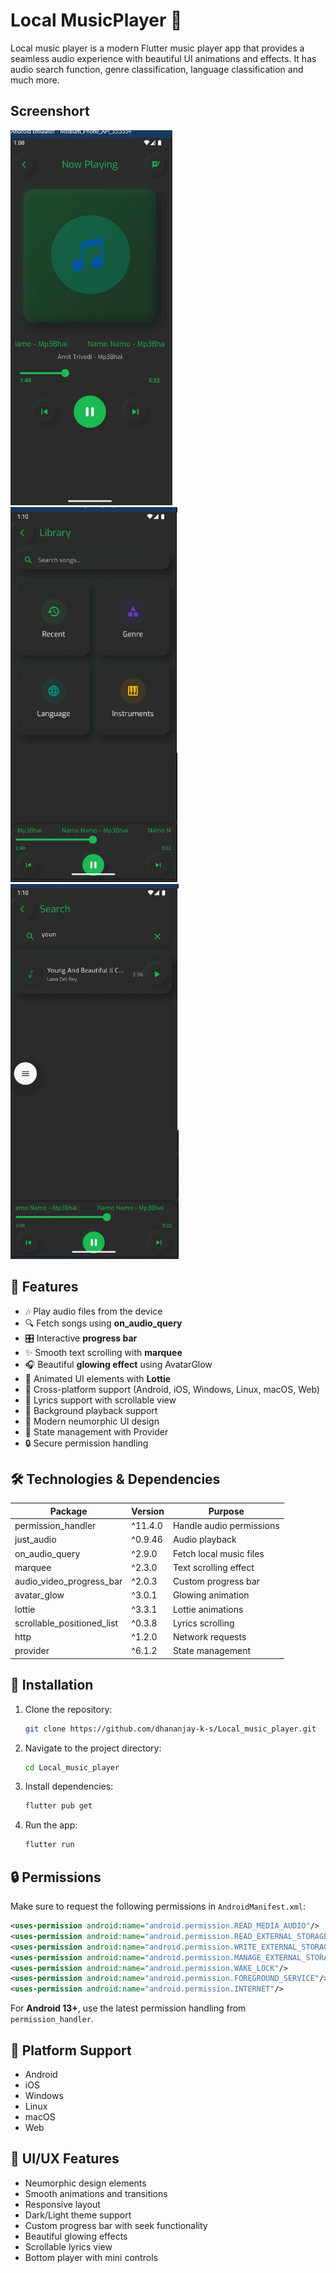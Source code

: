 # Local MusicPlayer 🎵

Local music player is a modern Flutter music player app that provides a seamless audio experience with beautiful UI animations and effects.
It has audio search function, genre classification, language classification and much more.


## Screenshort 
<div>
  <img  src = "https://github.com/dhananjay-k-s/Local_music_player/blob/main/Screenshots/photo_2025-05-22_19-40-16.jpg" height = 600 />
<img  src = "https://github.com/dhananjay-k-s/Local_music_player/blob/main/Screenshots/photo_2025-05-22_19-40-57.jpg" height = 600 />
<img  src = "https://github.com/dhananjay-k-s/Local_music_player/blob/main/Screenshots/photo_2025-05-22_19-41-01.jpg" height = 600 />
</div>

## 🚀 Features
- 🎶 Play audio files from the device
- 🔍 Fetch songs using **on_audio_query**
- 🎛️ Interactive **progress bar**
- ✨ Smooth text scrolling with **marquee**
- 🎧 Beautiful **glowing effect** using AvatarGlow
- 🎨 Animated UI elements with **Lottie**
- 📱 Cross-platform support (Android, iOS, Windows, Linux, macOS, Web)
- 🎵 Lyrics support with scrollable view
- 🔄 Background playback support
- 🌙 Modern neumorphic UI design
- 🎯 State management with Provider
- 🔒 Secure permission handling

## 🛠️ Technologies & Dependencies

| Package                  | Version  | Purpose                 |
|-------------------------|----------|-------------------------|
| permission_handler      | ^11.4.0  | Handle audio permissions |
| just_audio             | ^0.9.46  | Audio playback          |
| on_audio_query         | ^2.9.0   | Fetch local music files |
| marquee               | ^2.3.0   | Text scrolling effect   |
| audio_video_progress_bar | ^2.0.3 | Custom progress bar     |
| avatar_glow           | ^3.0.1   | Glowing animation       |
| lottie                | ^3.3.1   | Lottie animations       |
| scrollable_positioned_list | ^0.3.8 | Lyrics scrolling       |
| http                  | ^1.2.0   | Network requests        |
| provider              | ^6.1.2   | State management        |

## 📲 Installation
1. Clone the repository:
   ```sh
   git clone https://github.com/dhananjay-k-s/Local_music_player.git
   ```
2. Navigate to the project directory:
   ```sh
   cd Local_music_player
   ```
3. Install dependencies:
   ```sh
   flutter pub get
   ```
4. Run the app:
   ```sh
   flutter run
   ```

## 🔒 Permissions
Make sure to request the following permissions in `AndroidManifest.xml`:
```xml
<uses-permission android:name="android.permission.READ_MEDIA_AUDIO"/>
<uses-permission android:name="android.permission.READ_EXTERNAL_STORAGE" android:maxSdkVersion="32"/>
<uses-permission android:name="android.permission.WRITE_EXTERNAL_STORAGE" android:maxSdkVersion="32"/>
<uses-permission android:name="android.permission.MANAGE_EXTERNAL_STORAGE"/>
<uses-permission android:name="android.permission.WAKE_LOCK"/>
<uses-permission android:name="android.permission.FOREGROUND_SERVICE"/>
<uses-permission android:name="android.permission.INTERNET"/>
```

For **Android 13+**, use the latest permission handling from `permission_handler`.

## 📱 Platform Support
- Android
- iOS
- Windows
- Linux
- macOS
- Web

## 🎨 UI/UX Features
- Neumorphic design elements
- Smooth animations and transitions
- Responsive layout
- Dark/Light theme support
- Custom progress bar with seek functionality
- Beautiful glowing effects
- Scrollable lyrics view
- Bottom player with mini controls




